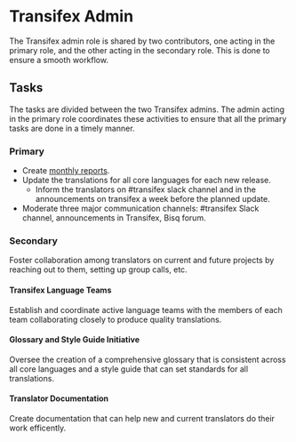 # Transifex Admin

The Transifex admin role is shared by two contributors, one acting in the primary role, and the other acting in the secondary role. This is done to ensure a smooth workflow.

## Tasks
The tasks are divided between the two Transifex admins. The admin acting in the primary role coordinates these activities to ensure that all the primary tasks are done in a timely manner.

### Primary
- Create [monthly reports](https://github.com/bisq-network/roles/issues/20).
- Update the translations for all core languages for each new release.
  - Inform the translators on #transifex slack channel and in the announcements on transifex a week before the planned update.
- Moderate three major communication channels: #transifex Slack channel, announcements in Transifex, Bisq forum.

### Secondary
Foster collaboration among translators on current and future projects by reaching out to them, setting up group calls, etc.

#### Transifex Language Teams
Establish and coordinate active language teams with the members of each team collaborating closely to produce quality translations. 

#### Glossary and Style Guide Initiative
Oversee the creation of a comprehensive glossary that is consistent across all core languages and a style guide that can set standards for all translations.

#### Translator Documentation
Create documentation that can help new and current translators do their work efficently.
